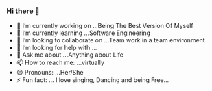 ### Hi there 👋

- 🔭 I’m currently working on ...Being The Best Version Of Myself
- 🌱 I’m currently learning ...Software Engineering 
- 👯 I’m looking to collaborate on ...Team work in a team environment 
- 🤔 I’m looking for help with ...
- 💬 Ask me about ...Anything about Life 
- 📫 How to reach me: ...virtually 
- 😄 Pronouns: ...Her/She 
- ⚡ Fun fact: ... I love singing, Dancing and being Free...




